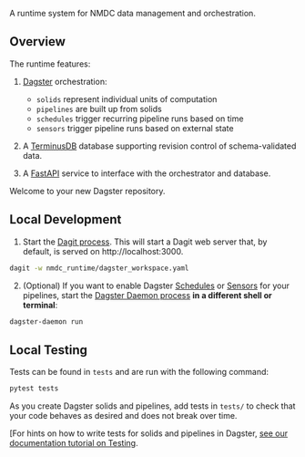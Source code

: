 A runtime system for NMDC data management and orchestration.

## Overview

The runtime features:

1. [Dagster](https://docs.dagster.io/concepts) orchestration:
    - `solids` represent individual units of computation
    - `pipelines` are built up from solids
    - `schedules` trigger recurring pipeline runs based on time
    - `sensors` trigger pipeline runs based on external state

2. A [TerminusDB](https://terminusdb.com/) database supporting revision control of schema-validated
data.
   
3. A [FastAPI](https://fastapi.tiangolo.com/) service to interface with the orchestrator and
database.

Welcome to your new Dagster repository.

## Local Development

1. Start the [Dagit process](https://docs.dagster.io/overview/dagit). This will start a Dagit web
server that, by default, is served on http://localhost:3000.

```bash
dagit -w nmdc_runtime/dagster_workspace.yaml
```

2. (Optional) If you want to enable Dagster
[Schedules](https://docs.dagster.io/overview/schedules-sensors/schedules) or
[Sensors](https://docs.dagster.io/overview/schedules-sensors/sensors) for your pipelines, start the
[Dagster Daemon process](https://docs.dagster.io/overview/daemon#main) **in a different shell or terminal**:

```bash
dagster-daemon run
```

## Local Testing

Tests can be found in `tests` and are run with the following command:

```bash
pytest tests
```

As you create Dagster solids and pipelines, add tests in `tests/` to check that your
code behaves as desired and does not break over time.

[For hints on how to write tests for solids and pipelines in Dagster,
[see our documentation tutorial on Testing](https://docs.dagster.io/tutorial/testable).
